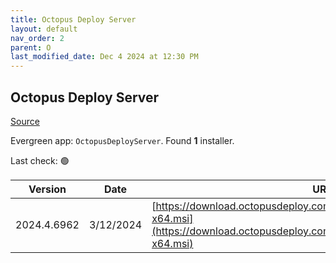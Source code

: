 ```yaml
---
title: Octopus Deploy Server
layout: default
nav_order: 2
parent: O
last_modified_date: Dec 4 2024 at 12:30 PM
---
```


## Octopus Deploy Server

[Source](https://octopus.com/)

Evergreen app: `OctopusDeployServer`. Found **1** installer.

Last check: 🟢

| Version     | Date      | URI                                                                                                                                              |
| ----------- | --------- | ------------------------------------------------------------------------------------------------------------------------------------------------ |
| 2024.4.6962 | 3/12/2024 | [https://download.octopusdeploy.com/octopus/Octopus.2024.4.6962-x64.msi](https://download.octopusdeploy.com/octopus/Octopus.2024.4.6962-x64.msi) |
